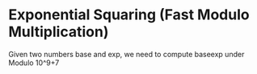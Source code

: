 # Exponential Squaring (Fast Modulo Multiplication)
Given two numbers base and exp, we need to compute baseexp under Modulo 10^9+7




